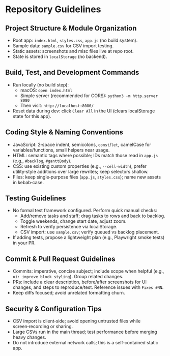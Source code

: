 # Repository Guidelines

## Project Structure & Module Organization
- Root app: `index.html`, `styles.css`, `app.js` (no build system).
- Sample data: `sample.csv` for CSV import testing.
- Static assets: screenshots and misc files live at repo root.
- State is stored in `localStorage` (no backend).

## Build, Test, and Development Commands
- Run locally (no build step):
  - macOS: `open index.html`
  - Simple server (recommended for CORS): `python3 -m http.server 8080`
  - Then visit: `http://localhost:8080/`
- Reset data during dev: click `Clear All` in the UI (clears localStorage state for this app).

## Coding Style & Naming Conventions
- JavaScript: 2‑space indent, semicolons, `const`/`let`, camelCase for variables/functions, small helpers near usage.
- HTML: semantic tags where possible; IDs match those read in `app.js` (e.g., `#backlog`, `#ganttBody`).
- CSS: use existing custom properties (e.g., `--cell-width`), prefer utility‑style additions over large rewrites; keep selectors shallow.
- Files: keep single‑purpose files (`app.js`, `styles.css`); name new assets in kebab‑case.

## Testing Guidelines
- No formal test framework configured. Perform quick manual checks:
  - Add/remove tasks and staff; drag tasks to rows and back to backlog.
  - Toggle weekends, change start date, adjust zoom.
  - Refresh to verify persistence via localStorage.
  - CSV import: use `sample.csv`; verify queued vs backlog placement.
- If adding tests, propose a lightweight plan (e.g., Playwright smoke tests) in your PR.

## Commit & Pull Request Guidelines
- Commits: imperative, concise subject; include scope when helpful (e.g., `ui: improve block styling`). Group related changes.
- PRs: include a clear description, before/after screenshots for UI changes, and steps to reproduce/test. Reference issues with `Fixes #NN`.
- Keep diffs focused; avoid unrelated formatting churn.

## Security & Configuration Tips
- CSV import is client‑side; avoid opening untrusted files while screen‑recording or sharing.
- Large CSVs run in the main thread; test performance before merging heavy changes.
- Do not introduce external network calls; this is a self‑contained static app.

